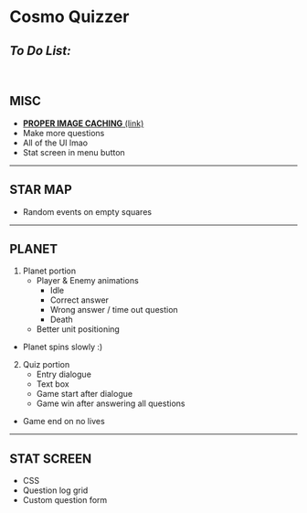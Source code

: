 # Cosmo Quizzer

## _To Do List:_
<br>

## MISC
- [**PROPER IMAGE CACHING** (link)](https://blog.logrocket.com/caching-images-react-native-tutorial-with-examples/)
- Make more questions
- All of the UI lmao
- Stat screen in menu button

<hr>

## STAR MAP
- Random events on empty squares

<hr>

## PLANET
1. Planet portion
	- Player & Enemy animations
		- Idle
		- Correct answer
		- Wrong answer / time out question
		- Death
	- Better unit positioning
  - Planet spins slowly :)

2. Quiz portion
	- Entry dialogue
    - Text box
	- Game start after dialogue
	- Game win after answering all questions
  - Game end on no lives

<hr>

## STAT SCREEN
- CSS
- Question log grid
- Custom question form